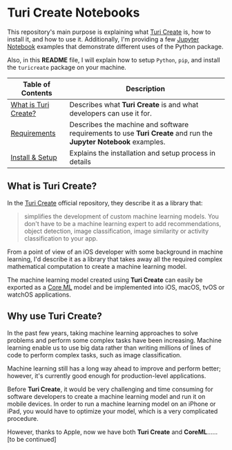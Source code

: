 # Turi Create Notebooks
This repository's main purpose is explaining what [Turi Create](https://github.com/apple/turicreate) is, how to install it, and how to use it. Additionally, I'm providing a few [Jupyter Notebook](http://jupyter.org) examples that demonstrate different uses of the Python package.

Also, in this **README** file, I will explain how to setup `Python`, `pip`, and install the `turicreate` package on your machine.


| Table of Contents  |  Description       |
| ------------------ | ------------------ |
| [What is Turi Create?](#) |  Describes what **Turi Create** is and what developers can use it for.|
| [Requirements](#) | Describes the machine and software requirements to use **Turi Create** and run the **Jupyter Notebook** examples.|
| [Install & Setup](#) | Explains the installation and setup process in details |

## What is Turi Create?
In the [Turi Create](https://github.com/apple/turicreate) official repository, they describe it as a library that:
>simplifies the development of custom machine learning models. You don't have to be a machine learning expert to add recommendations, object detection, image classification, image similarity or activity classification to your app.

From a point of view of an iOS developer with some background in machine learning, I'd describe it as a library that takes away all the required complex mathematical computation to create a machine learning model.

The machine learning model created using **Turi Create** can easily be exported as a [Core ML](#https://developer.apple.com/documentation/coreml) model and be implemented into iOS, macOS, tvOS or watchOS applications.

## Why use Turi Create?
In the past few years, taking machine learning approaches to solve problems and perform some complex tasks have been increasing. Machine learning enable us to use big data rather than writing millions of lines of code to perform complex tasks, such as image classification.

Machine learning still has a long way ahead to improve and perform better; however, it's currently good enough for production-level applications. 

Before **Turi Create**, it would be very challenging and time consuming for software developers to create a machine learning model and run it on mobile devices. In order to run a machine learning model on an iPhone or iPad, you would have to optimize your model, which is a very complicated procedure. 

However, thanks to Apple, now we have both **Turi Create** and **CoreML**......[to be continued]
